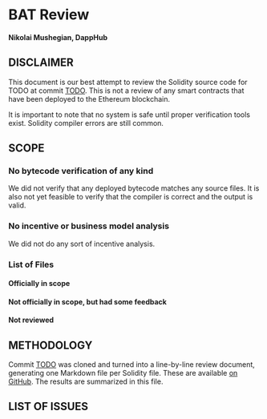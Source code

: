 # BAT Review

#### Nikolai Mushegian, DappHub

DISCLAIMER
---

This document is our best attempt to review the Solidity source code for TODO at commit [TODO](TODO). This is not a review of any smart contracts that have been deployed to the Ethereum blockchain.

It is important to note that no system is safe until proper verification tools exist. Solidity compiler errors are still common.

SCOPE
---

### No bytecode verification of any kind

We did not verify that any deployed bytecode matches any source files. It is also not yet feasible to verify that the compiler is correct and the output is valid.

### No incentive or business model analysis

We did not do any sort of incentive analysis.

### List of Files

#### Officially in scope

#### Not officially in scope, but had some feedback

#### Not reviewed


METHODOLOGY
---

Commit [TODO](TODO) was cloned and turned into a line-by-line review document, generating one Markdown file per Solidity file. These are available [on GitHub](TODO).
The results are summarized in this file.

LIST OF ISSUES
---
